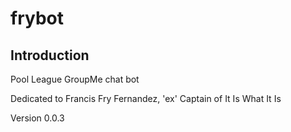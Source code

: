 # frybot

## Introduction

  Pool League GroupMe chat bot
  
  Dedicated to Francis Fry Fernandez, 'ex' Captain of It Is What It Is

Version 0.0.3